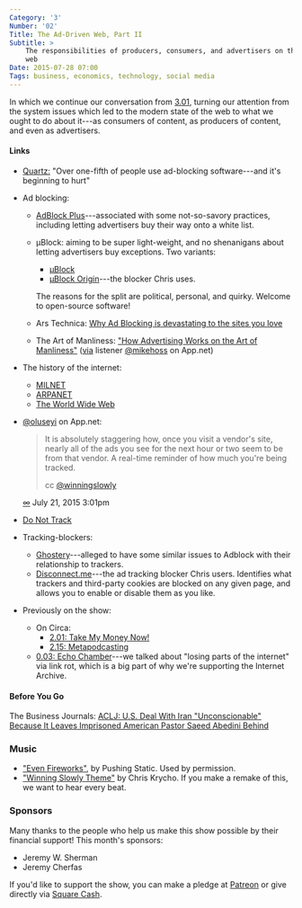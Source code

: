 ```yaml
---
Category: '3'
Number: '02'
Title: The Ad-Driven Web, Part II
Subtitle: >
    The responsibilities of producers, consumers, and advertisers on the modern
    web
Date: 2015-07-28 07:00
Tags: business, economics, technology, social media
---
```


In which we continue our conversation from [3.01](/3.01/), turning our attention from
the system issues which led to the modern state of the web to what we ought to
do about it---as consumers of content, as producers of content, and even as
advertisers.

#### Links

  - [Quartz:] "Over one-fifth of people use ad-blocking software---and it's
    beginning to hurt"

  - Ad blocking:
      + [AdBlock Plus](https://adblockplus.org)---associated with some
        not-so-savory practices, including letting advertisers buy their way
        onto a white list.

      + μBlock: aiming to be super light-weight, and no shenanigans about
        letting advertisers buy exceptions. Two variants:

          * [μBlock](https://www.ublock.org)
          * [μBlock Origin](https://github.com/gorhill/uBlock)---the blocker
            Chris uses.

        The reasons for the split are political, personal, and quirky. Welcome
        to open-source software!

      + Ars Technica: [Why Ad Blocking is devastating to the sites you love][ars]

      + The Art of Manliness: ["How Advertising Works on the Art of Manliness"][aom]
        ([via][mpost] listener [@mikehoss] on App.net)

  - The history of the internet:
      + [MILNET](https://en.wikipedia.org/wiki/MILNET)
      + [ARPANET](https://en.wikipedia.org/wiki/ARPANET)
      + [The World Wide Web](https://en.wikipedia.org/wiki/World_Wide_Web#History)

  - [@oluseyi] on App.net:

    > It is absolutely staggering how, once you visit a vendor's site, nearly
    > all of the ads you see for the next hour or two seem to be from that
    > vendor. A real-time reminder of how much you're being tracked.
    >
    > cc [@winningslowly]

    [∞][opost] July 21, 2015 3:01pm

  - [Do Not Track](http://donottrack.us)

  - Tracking-blockers:
      + [Ghostery](https://www.ghostery.com/en/)---alleged to have some
        similar issues to Adblock with their relationship to trackers.
      + [Disconnect.me](https://disconnect.me)---the ad tracking blocker Chris
        users. Identifies what trackers and third-party cookies are blocked on
        any given page, and allows you to enable or disable them as you like.

  - Previously on the show:
      + On Circa:
          * [2.01: Take My Money Now!](/2.01)
          * [2.15: Metapodcasting](/2.15/)
      + [0.03: Echo Chamber](/0.03/)---we talked about "losing parts of the
        internet" via link rot, which is a big part of why we're supporting
        the Internet Archive.

[Quartz:]: http://qz.com/120797/over-one-fifth-of-people-use-ad-blocking-software-and-its-beginning-to-hurt/
[ars]: http://arstechnica.com/business/2010/03/why-ad-blocking-is-devastating-to-the-sites-you-love/
[aom]: http://www.artofmanliness.com/2011/05/27/how-advertising-works-on-the-art-of-manliness/
[mpost]: https://alpha.app.net/mikehoss/post/62687938
[@mikehoss]: https://alpha.app.net/mikehoss
[@winningslowly]: https://alpha.app.net/winningslowly
[opost]: https://alpha.app.net/oluseyi/post/62663383
[@oluseyi]: https://alpha.app.net/oluseyi

#### Before You Go

The Business Journals: [ACLJ: U.S. Deal With Iran "Unconscionable" Because It
Leaves Imprisoned American Pastor Saeed Abedini Behind][bizjournals]

[bizjournals]: http://www.bizjournals.com/prnewswire/press_releases/2015/07/14/DC56069

### Music

  - ["Even Fireworks"](https://soundcloud.com/pushingstatic/even-fireworks),
    by Pushing Static. Used by permission.
  - ["Winning Slowly Theme"](//soundcloud.com/chriskrycho/winning-slowly)
    by Chris Krycho. If you make a remake of this, we want to hear every beat.

### Sponsors

Many thanks to the people who help us make this show possible by their financial
support! This month's sponsors:

  - Jeremy W. Sherman
  - Jeremy Cherfas

If you'd like to support the show, you can make a pledge at [Patreon] or give
directly via [Square Cash].

[Patreon]: https://www.patreon.com/winningslowly
[Square Cash]: https://cash.me/$winningslowly
